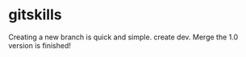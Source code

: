 # gitskills
Creating a new branch is quick and simple.
create dev.
Merge
the 1.0 version is finished!
